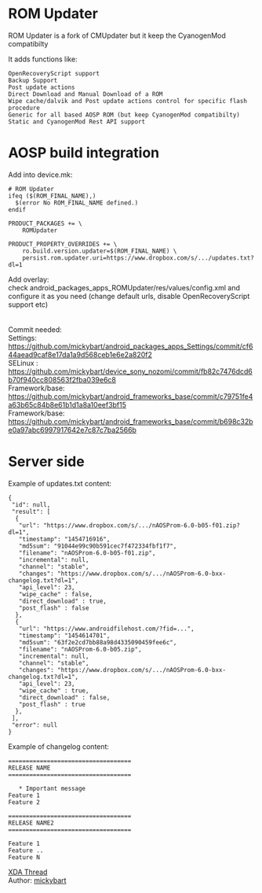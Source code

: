 ROM Updater
====================

ROM Updater is a fork of CMUpdater but it keep the CyanogenMod compatibilty<br>

It adds functions like:

    OpenRecoveryScript support
    Backup Support
    Post update actions
    Direct Download and Manual Download of a ROM
    Wipe cache/dalvik and Post update actions control for specific flash procedure
    Generic for all based AOSP ROM (but keep CyanogenMod compatibilty)
    Static and CyanogenMod Rest API support

AOSP build integration
====================

Add into device.mk:

    # ROM Updater
    ifeq ($(ROM_FINAL_NAME),)
      $(error No ROM_FINAL_NAME defined.)
    endif
    
    PRODUCT_PACKAGES += \
        ROMUpdater
    
    PRODUCT_PROPERTY_OVERRIDES += \
        ro.build.version.updater=$(ROM_FINAL_NAME) \
        persist.rom.updater.uri=https://www.dropbox.com/s/.../updates.txt?dl=1

Add overlay:<br>
check android_packages_apps_ROMUpdater/res/values/config.xml and configure it as you need (change default urls, disable OpenRecoveryScript support etc)<br>
<br>
<br>
Commit needed:<br>
Settings: https://github.com/mickybart/android_packages_apps_Settings/commit/cf644aead9caf8e17da1a9d568ceb1e6e2a820f2 <br>
SELinux : https://github.com/mickybart/device_sony_nozomi/commit/fb82c7476dcd6b70f940cc808563f2fba039e6c8 <br>
Framework/base: https://github.com/mickybart/android_frameworks_base/commit/c79751fe4a63b65c84b8e61b1d1a8a10eef3bf15 <br>
Framework/base: https://github.com/mickybart/android_frameworks_base/commit/b698c32be0a97abc6997917642e7c87c7ba2566b <br>

Server side
====================

Example of updates.txt content:

    {
     "id": null, 
     "result": [
      {
       "url": "https://www.dropbox.com/s/.../nAOSProm-6.0-b05-f01.zip?dl=1", 
       "timestamp": "1454716916", 
       "md5sum": "91044e99c90b591cec7f472334fbf1f7", 
       "filename": "nAOSProm-6.0-b05-f01.zip", 
       "incremental": null, 
       "channel": "stable", 
       "changes": "https://www.dropbox.com/s/.../nAOSProm-6.0-bxx-changelog.txt?dl=1", 
       "api_level": 23,
       "wipe_cache" : false,
       "direct_download" : true,
       "post_flash" : false
      },
      {
       "url": "https://www.androidfilehost.com/?fid=...", 
       "timestamp": "1454614701", 
       "md5sum": "63f2e2cd7bb88a98d4335090459fee6c", 
       "filename": "nAOSProm-6.0-b05.zip", 
       "incremental": null, 
       "channel": "stable", 
       "changes": "https://www.dropbox.com/s/.../nAOSProm-6.0-bxx-changelog.txt?dl=1", 
       "api_level": 23,
       "wipe_cache" : true,
       "direct_download" : false,
       "post_flash" : true
      },
     ], 
     "error": null
    }

Example of changelog content:

    ===================================
    RELEASE NAME
    ===================================
    
       * Important message
    Feature 1
    Feature 2
    
    ===================================
    RELEASE NAME2
    ===================================
    
    Feature 1
    Feature ..
    Feature N

[XDA Thread](http://forum.xda-developers.com/xperia-s/s-development/rom-naosprom-xperia-s-t2958516) <br>
Author:
[mickybart](http://forum.xda-developers.com/member.php?u=6043081)

